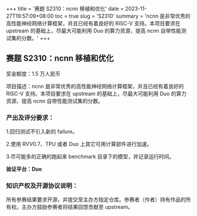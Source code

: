 +++
title = '赛题 S2310：ncnn 移植和优化'
date = 2023-11-27T19:57:09+08:00
toc = true
slug = 'S2310'
summary = 'ncnn 是非常优秀的高性能神经网络计算框架，并且已经有着良好的 RISC-V 支持。本项目要求在 upstream 的基础上，尽最大可能利用 Duo 的算力资源，提高 ncnn 自带性能测试集的分数。'
+++

## 赛题 S2310：ncnn 移植和优化

奖金额度：1.5 万人民币

项目描述：ncnn 是非常优秀的高性能神经网络计算框架，并且已经有着良好的 RISC-V 支持。本项目要求在 upstream 的基础上，尽最大可能利用 Duo 的算力资源，提高 ncnn 自带性能测试集的分数。

### 产出及评分要求：

1.回归测试不引入新的 failure。

2.使用 RVV0.7、TPU 或者 Duo 上其它可用计算部件进行加速。

3.尽可能多的正确的跑起来 benchmark 目录下的模型，并记录运行时间。

**验证平台：Duo**

### 知识产权及开源协议说明：

所有参赛结果要求开源，并提交至主办方指定仓库。参赛者（作者）持有作品的所有权。主办方鼓励参赛者将结果回馈贡献至 upstream。